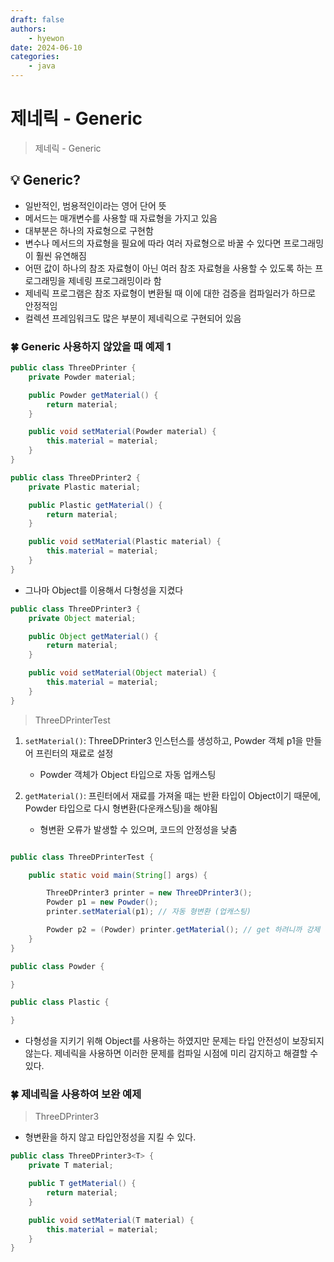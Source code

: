```yaml
---
draft: false
authors:
    - hyewon
date: 2024-06-10
categories:
    - java
---
```


# 제네릭 - Generic

> 제네릭 - Generic

<!-- more -->

## 💡 Generic?

-   일반적인, 범용적인이라는 영어 단어 뜻
-   메서드는 매개변수를 사용할 때 자료형을 가지고 있음
-   대부분은 하나의 자료형으로 구현함
-   변수나 메서드의 자료형을 필요에 따라 여러 자료형으로 바꿀 수 있다면 프로그래밍이 훨씬 유연해짐
-   어떤 값이 하나의 참조 자료형이 아닌 여러 참조 자료형을 사용할 수 있도록 하는 프로그래밍을 제네링 프로그래밍이라 함
-   제네릭 프로그램은 참조 자료형이 변환될 때 이에 대한 검증을 컴파일러가 하므로 안정적임
-   컬렉션 프레임워크도 많은 부분이 제네릭으로 구현되어 있음

### 🍀 Generic 사용하지 않았을 때 예제 1

```java
public class ThreeDPrinter {
	private Powder material;

	public Powder getMaterial() {
		return material;
	}

	public void setMaterial(Powder material) {
		this.material = material;
	}
}

```

```java
public class ThreeDPrinter2 {
	private Plastic material;

	public Plastic getMaterial() {
		return material;
	}

	public void setMaterial(Plastic material) {
		this.material = material;
	}
}

```

-   그나마 Object를 이용해서 다형성을 지켰다

```java
public class ThreeDPrinter3 {
	private Object material;

	public Object getMaterial() {
		return material;
	}

	public void setMaterial(Object material) {
		this.material = material;
	}
}

```

> ThreeDPrinterTest

1. `setMaterial()`: ThreeDPrinter3 인스턴스를 생성하고, Powder 객체 p1을 만들어 프린터의 재료로 설정

    - Powder 객체가 Object 타입으로 자동 업캐스팅

2. `getMaterial()`: 프린터에서 재료를 가져올 때는 반환 타입이 Object이기 때문에, Powder 타입으로 다시 형변환(다운캐스팅)을 해야됨

    - 형변환 오류가 발생할 수 있으며, 코드의 안정성을 낮춤

```java

public class ThreeDPrinterTest {

	public static void main(String[] args) {

		ThreeDPrinter3 printer = new ThreeDPrinter3();
		Powder p1 = new Powder();
		printer.setMaterial(p1); // 자동 형변환 (업캐스팅)

		Powder p2 = (Powder) printer.getMaterial(); // get 하려니까 강제 형변환 (다운캐스팅)
	}
}
```

```java
public class Powder {

}

public class Plastic {

}

```

-   다형성을 지키기 위해 Object를 사용하는 하였지만 문제는 타입 안전성이 보장되지 않는다. 제네릭을 사용하면 이러한 문제를 컴파일 시점에 미리 감지하고 해결할 수 있다.

### 🍀 제네릭을 사용하여 보완 예제

> ThreeDPrinter3

-   형변환을 하지 않고 타입안정성을 지킬 수 있다.

```java
public class ThreeDPrinter3<T> {
    private T material;

    public T getMaterial() {
        return material;
    }

    public void setMaterial(T material) {
        this.material = material;
    }
}
```
